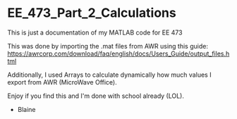 # EE_473_Part_2_Calculations
This is just a documentation of my MATLAB code for EE 473

This was done by importing the .mat files from AWR using this guide:
https://awrcorp.com/download/faq/english/docs/Users_Guide/output_files.html

Additionally, I used Arrays to calculate dynamically how much values I export from AWR (MicroWave Office).

Enjoy if you find this and I'm done with school already (LOL).

- Blaine
